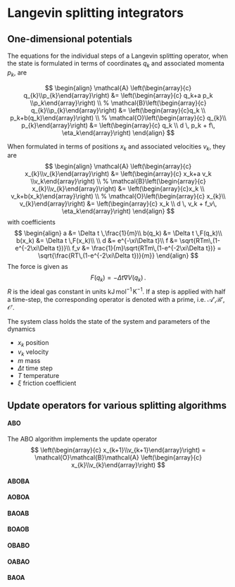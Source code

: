 # Langevin splitting integrators

## One-dimensional potentials
The equations for the individual steps of a Langevin splitting operator, when the state is formulated in terms of coordinates $q_k$ and associated momenta $p_k$, are

$$
\begin{align}
\mathcal{A} \left(\begin{array}{c} q_{k}\\p_{k}\end{array}\right) 
&= \left(\begin{array}{c} q_k+a p_k \\p_k\end{array}\right) \\
%
\mathcal{B}\left(\begin{array}{c} q_{k}\\p_{k}\end{array}\right) 
     &= \left(\begin{array}{c}q_k \\ p_k+b(q_k)\end{array}\right) \\ 
%
\mathcal{O}\left(\begin{array}{c} q_{k}\\ p_{k}\end{array}\right) 
     &= \left(\begin{array}{c} q_k \\ d \, p_k + f\, \eta_k\end{array}\right)
\end{align}
$$

When formulated in terms of positions $x_k$ and associated velocities $v_k$, they are
$$
\begin{align}
\mathcal{A} \left(\begin{array}{c} x_{k}\\v_{k}\end{array}\right) 
&= \left(\begin{array}{c} x_k+a v_k \\v_k\end{array}\right) \\
%
\mathcal{B}\left(\begin{array}{c} x_{k}\\v_{k}\end{array}\right) 
     &= \left(\begin{array}{c}x_k \\ v_k+b(x_k)\end{array}\right) \\ 
%
\mathcal{O}\left(\begin{array}{c} x_{k}\\ v_{k}\end{array}\right) 
     &= \left(\begin{array}{c} x_k \\ d \, v_k + f_v\, \eta_k\end{array}\right)
\end{align}
$$
with coefficients
$$
\begin{align}
a      &= \Delta t \,\frac{1}{m}\\
b(q_k) &= \Delta t \,F(q_k)\\
b(x_k) &= \Delta t \,F(x_k)\\ \\
d      &= e^{-\xi\Delta t}\\
f      &= \sqrt{RTm\,(1-e^{-2\xi\Delta t})}\\
f_v   &= \frac{1}{m}\sqrt{RTm\,(1-e^{-2\xi\Delta t})} = \sqrt{\frac{RT\,(1-e^{-2\xi\Delta t})}{m}} 
\end{align}
$$
The force is given as 
$$
F(q_k) = -\Delta t\nabla V(q_k) \, .
$$
$R$ is the ideal gas constant in units $\mathrm{kJ}\,\mathrm{mol}^{-1}\, \mathrm{K}^{-1}$.
If a step is applied with half a time-step, the corresponding operator is denoted with a prime, i.e. $\mathcal{A}'$,$\mathcal{B}'$, $\mathcal{O}'$. 

The system class holds the state of the system and parameters of the dynamics
- $x_k$ position
- $v_k$ velocity
- $m$ mass
- $\Delta t$ time step
- $T$ temperature
- $\xi$ friction coefficient

## Update operators for various splitting algorithms
#### ABO
The ABO algorithm implements the update operator
$$
\left(\begin{array}{c} x_{k+1}\\v_{k+1}\end{array}\right) =
\mathcal{O}\mathcal{B}\mathcal{A} \left(\begin{array}{c} x_{k}\\v_{k}\end{array}\right) 
$$
#### ABOBA
#### AOBOA
#### BAOAB
#### BOAOB
#### OBABO
#### OABAO
#### BAOA

